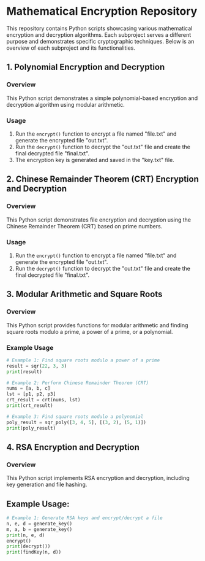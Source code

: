 # Mathematical Encryption Repository

This repository contains Python scripts showcasing various mathematical encryption and decryption algorithms. Each subproject serves a different purpose and demonstrates specific cryptographic techniques. Below is an overview of each subproject and its functionalities.

## 1. Polynomial Encryption and Decryption

### Overview

This Python script demonstrates a simple polynomial-based encryption and decryption algorithm using modular arithmetic.

### Usage

1. Run the `encrypt()` function to encrypt a file named "file.txt" and generate the encrypted file "out.txt".
2. Run the `decrypt()` function to decrypt the "out.txt" file and create the final decrypted file "final.txt".
3. The encryption key is generated and saved in the "key.txt" file.

## 2. Chinese Remainder Theorem (CRT) Encryption and Decryption

### Overview

This Python script demonstrates file encryption and decryption using the Chinese Remainder Theorem (CRT) based on prime numbers.

### Usage

1. Run the `encrypt()` function to encrypt a file named "file.txt" and generate the encrypted file "out.txt".
2. Run the `decrypt()` function to decrypt the "out.txt" file and create the final decrypted file "final.txt".

## 3. Modular Arithmetic and Square Roots

### Overview

This Python script provides functions for modular arithmetic and finding square roots modulo a prime, a power of a prime, or a polynomial.

### Example Usage

```python
# Example 1: Find square roots modulo a power of a prime
result = sqr(22, 3, 3)
print(result)

# Example 2: Perform Chinese Remainder Theorem (CRT)
nums = [a, b, c]
lst = [p1, p2, p3]
crt_result = crt(nums, lst)
print(crt_result)

# Example 3: Find square roots modulo a polynomial
poly_result = sqr_poly([3, 4, 5], [(3, 2), (5, 1)])
print(poly_result)
```

## 4. RSA Encryption and Decryption
### Overview
This Python script implements RSA encryption and decryption, including key generation and file hashing.
## Example Usage:

```python
# Example 1: Generate RSA keys and encrypt/decrypt a file
n, e, d = generate_key()
m, a, b = generate_key()
print(n, e, d)
encrypt()
print(decrypt())
print(findKey(n, d))
```